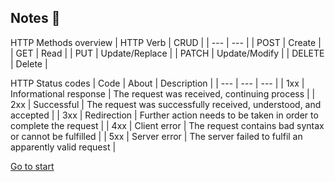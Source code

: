 ## Notes :memo:

HTTP Methods overview 
| HTTP Verb | CRUD |
| --- | --- |
| POST | Create |
| GET | Read | 
| PUT | Update/Replace |
| PATCH | Update/Modify | 
| DELETE | Delete | 

HTTP Status codes
| Code | About | Description | 
| --- | --- | --- |
| 1xx | Informational response | The request was received, continuing process | 
| 2xx | Successful | The request was successfully received, understood, and accepted |
| 3xx | Redirection  | Further action needs to be taken in order to complete the request |
| 4xx | Client error | The request contains bad syntax or cannot be fulfilled |
| 5xx | Server error | The server failed to fulfil an apparently valid request |

[Go to start](.././README.md)